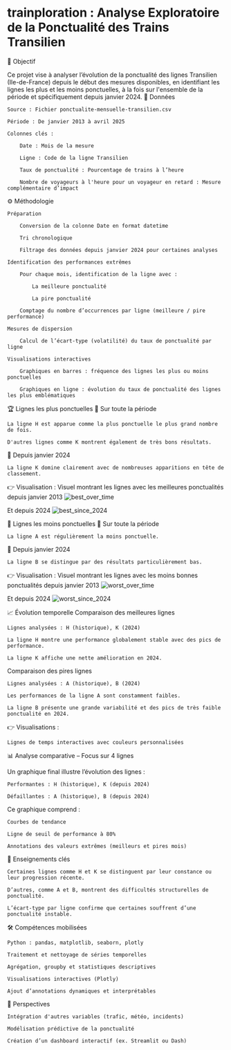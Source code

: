 # trainploration : Analyse Exploratoire de la Ponctualité des Trains Transilien

🎯 Objectif

Ce projet vise à analyser l’évolution de la ponctualité des lignes Transilien (Ile-de-France) depuis le début des mesures disponibles, en identifiant les lignes les plus et les moins ponctuelles, à la fois sur l'ensemble de la période et spécifiquement depuis janvier 2024.
🧩 Données

    Source : Fichier ponctualite-mensuelle-transilien.csv

    Période : De janvier 2013 à avril 2025

    Colonnes clés :

        Date : Mois de la mesure

        Ligne : Code de la ligne Transilien

        Taux de ponctualité : Pourcentage de trains à l’heure

        Nombre de voyageurs à l'heure pour un voyageur en retard : Mesure complémentaire d’impact

⚙️ Méthodologie

    Préparation

        Conversion de la colonne Date en format datetime

        Tri chronologique

        Filtrage des données depuis janvier 2024 pour certaines analyses

    Identification des performances extrêmes

        Pour chaque mois, identification de la ligne avec :

            La meilleure ponctualité

            La pire ponctualité

        Comptage du nombre d’occurrences par ligne (meilleure / pire performance)

    Mesures de dispersion

        Calcul de l’écart-type (volatilité) du taux de ponctualité par ligne

    Visualisations interactives

        Graphiques en barres : fréquence des lignes les plus ou moins ponctuelles

        Graphiques en ligne : évolution du taux de ponctualité des lignes les plus emblématiques

🏆 Lignes les plus ponctuelles
📅 Sur toute la période

    La ligne H est apparue comme la plus ponctuelle le plus grand nombre de fois.

    D'autres lignes comme K montrent également de très bons résultats.

📆 Depuis janvier 2024

    La ligne K domine clairement avec de nombreuses apparitions en tête de classement.

👉 Visualisation :
Visuel montrant les lignes avec les meilleures ponctualités depuis janvier 2013
![best_over_time](https://github.com/user-attachments/assets/4eb2ec7a-d70f-4003-b934-b2819463b3c7)

Et depuis 2024 
![best_since_2024](https://github.com/user-attachments/assets/27ae069f-92a8-4380-a61f-3ea9fc63f2bf)

🚨 Lignes les moins ponctuelles
📅 Sur toute la période

    La ligne A est régulièrement la moins ponctuelle.

📆 Depuis janvier 2024

    La ligne B se distingue par des résultats particulièrement bas.

👉 Visualisation :
Visuel montrant les lignes avec les moins bonnes ponctualités depuis janvier 2013
![worst_over_time](https://github.com/user-attachments/assets/420581de-c001-4c75-b8f2-ab00ad99ff16)

Et depuis 2024
![worst_since_2024](https://github.com/user-attachments/assets/d9bd4034-d521-4408-97fd-69a16a47bc9d)

📈 Évolution temporelle
Comparaison des meilleures lignes

    Lignes analysées : H (historique), K (2024)

    La ligne H montre une performance globalement stable avec des pics de performance.

    La ligne K affiche une nette amélioration en 2024.

Comparaison des pires lignes

    Lignes analysées : A (historique), B (2024)

    Les performances de la ligne A sont constamment faibles.

    La ligne B présente une grande variabilité et des pics de très faible ponctualité en 2024.

👉 Visualisations :

    Lignes de temps interactives avec couleurs personnalisées

📊 Analyse comparative – Focus sur 4 lignes

Un graphique final illustre l’évolution des lignes :

    Performantes : H (historique), K (depuis 2024)

    Défaillantes : A (historique), B (depuis 2024)

Ce graphique comprend :

    Courbes de tendance

    Ligne de seuil de performance à 80%

    Annotations des valeurs extrêmes (meilleurs et pires mois)

📌 Enseignements clés

    Certaines lignes comme H et K se distinguent par leur constance ou leur progression récente.

    D’autres, comme A et B, montrent des difficultés structurelles de ponctualité.

    L’écart-type par ligne confirme que certaines souffrent d’une ponctualité instable.

🛠️ Compétences mobilisées

    Python : pandas, matplotlib, seaborn, plotly

    Traitement et nettoyage de séries temporelles

    Agrégation, groupby et statistiques descriptives

    Visualisations interactives (Plotly)

    Ajout d’annotations dynamiques et interprétables

🔮 Perspectives

    Intégration d'autres variables (trafic, météo, incidents)

    Modélisation prédictive de la ponctualité

    Création d’un dashboard interactif (ex. Streamlit ou Dash)
